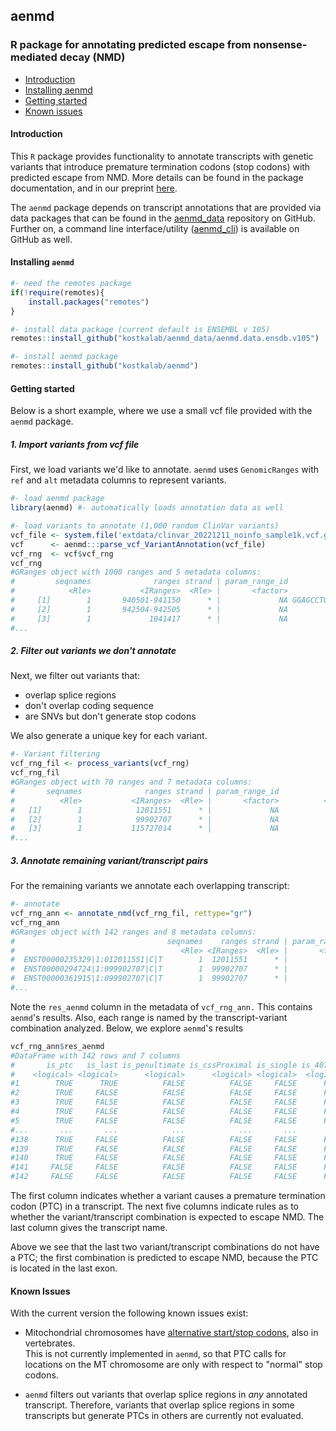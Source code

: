 ## aenmd 

### R package for annotating predicted escape from nonsense-mediated decay (NMD)

- [Introduction](#introduction)
- [Installing aenmd](#installing-aenmd)
- [Getting started](#getting-started)
- [Known issues](#known-issues)

#### Introduction

This `R` package provides functionality to annotate transcripts with genetic variants that introduce premature termination codons (stop codons) with predicted escape from NMD. More details can be found in the package documentation, and in our preprint [here](www.here.com). 

The `aenmd` package depends on transcript annotations that are provided via data packages that can be found in the [aenmd_data](https://github.com/kostkalab/aenmd_data) repository on GitHub. Further on, a command line interface/utility ([aenmd_cli](https://github.com/kostkalab/aenmd_cli)) is available on GitHub as well.


#### Installing `aenmd`
```R
#- need the remotes package
if(!require(remotes){
    install.packages("remotes")
}

#- install data package (current default is ENSEMBL v 105)
remotes::install_github("kostkalab/aenmd_data/aenmd.data.ensdb.v105")

#- install aenmd package
remotes::install_github("kostkalab/aenmd")
```

#### Getting started
Below is a short example, where we use a small vcf file provided with the `aenmd` package. 

##### 1. Import variants from vcf file
First, we load variants we'd like to annotate. `aenmd` uses `GenomicRanges` with `ref` and `alt` metadata columns to represent variants.
```R
#- load aenmd package
library(aenmd) #- automatically loads annotation data as well

#- load variants to annotate (1,000 random ClinVar variants)
vcf_file <- system.file('extdata/clinvar_20221211_noinfo_sample1k.vcf.gz', package = 'aenmd')
vcf      <- aenmd:::parse_vcf_VariantAnnotation(vcf_file)
vcf_rng  <- vcf$vcf_rng
vcf_rng
#GRanges object with 1000 ranges and 5 metadata columns:
#         seqnames              ranges strand | param_range_id                     ref            alt      qual      filter
#            <Rle>           <IRanges>  <Rle> |       <factor>          <DNAStringSet> <DNAStringSet> <numeric> <character>
#     [1]        1       940501-941150      * |             NA GGAGCCTGCA...CAGATCTCCT              G        NA           .
#     [2]        1       942504-942505      * |             NA                      CG              C        NA           .
#     [3]        1             1041417      * |             NA                       C              T        NA           .
#...
```

##### 2. Filter out variants we don't annotate
Next, we filter out variants that:
  - overlap splice regions
  - don't overlap coding sequence
  - are SNVs but don't generate stop codons

We also generate a unique key for each variant.

```R
#- Variant filtering
vcf_rng_fil <- process_variants(vcf_rng)
vcf_rng_fil
#GRanges object with 70 ranges and 7 metadata columns:
#       seqnames              ranges strand | param_range_id                     ref            alt      qual      filter        type                    key
#          <Rle>           <IRanges>  <Rle> |       <factor>          <DNAStringSet> <DNAStringSet> <numeric> <character> <character>            <character>
#   [1]        1            12011551      * |             NA                       C              T        NA           .         snv        1:012011551|C|T
#   [2]        1            99902707      * |             NA                       C              T        NA           .         snv        1:099902707|C|T
#   [3]        1           115727014      * |             NA                       C              A        NA           .         snv        1:115727014|C|A
#...
```

##### 3. Annotate remaining variant/transcript pairs
For the remaining variants we annotate each overlapping transcript:

```R
#- annotate
vcf_rng_ann <- annotate_nmd(vcf_rng_fil, rettype="gr")
vcf_rng_ann
#GRanges object with 142 ranges and 8 metadata columns:
#                                  seqnames    ranges strand | param_range_id            ref            alt      qual      filter        type             key            res_aenmd
#                                     <Rle> <IRanges>  <Rle> |       <factor> <DNAStringSet> <DNAStringSet> <numeric> <character> <character>     <character>          <DataFrame>
#  ENST00000235329|1:012011551|C|T        1  12011551      * |             NA              C              T        NA           .         snv 1:012011551|C|T  TRUE:TRUE:FALSE:...
#  ENST00000294724|1:099902707|C|T        1  99902707      * |             NA              C              T        NA           .         snv 1:099902707|C|T TRUE:FALSE:FALSE:...
#  ENST00000361915|1:099902707|C|T        1  99902707      * |             NA              C              T        NA           .         snv 1:099902707|C|T TRUE:FALSE:FALSE:...
#...
```

Note the `res_aenmd` column in the metadata of `vcf_rng_ann.` This contains `aenmd`'s results. 
Also, each range is named by the transcript-variant combination analyzed.
Below, we explore `aenmd`'s results

```R
vcf_rng_ann$res_aenmd
#DataFrame with 142 rows and 7 columns
#       is_ptc   is_last is_penultimate is_cssProximal is_single is_407plus      transcript
#    <logical> <logical>      <logical>      <logical> <logical>  <logical>     <character>
#1        TRUE      TRUE          FALSE          FALSE     FALSE      FALSE ENST00000235329
#2        TRUE     FALSE          FALSE          FALSE     FALSE      FALSE ENST00000294724
#3        TRUE     FALSE          FALSE          FALSE     FALSE      FALSE ENST00000361915
#4        TRUE     FALSE          FALSE          FALSE     FALSE      FALSE ENST00000370163
#5        TRUE     FALSE          FALSE          FALSE     FALSE      FALSE ENST00000370165
#...       ...       ...            ...            ...       ...        ...             ...
#138      TRUE     FALSE          FALSE          FALSE     FALSE      FALSE ENST00000288447
#139      TRUE     FALSE          FALSE          FALSE     FALSE      FALSE ENST00000357033
#140      TRUE     FALSE          FALSE          FALSE     FALSE      FALSE ENST00000447523
#141     FALSE     FALSE          FALSE          FALSE     FALSE      FALSE ENST00000303391
#142     FALSE     FALSE          FALSE          FALSE     FALSE      FALSE ENST00000453960
```
The first column indicates whether a variant causes a premature termination codon (PTC) in a transcript. The next five columns indicate rules as to whether the variant/transcript combination is expected to escape NMD. The last column gives the transcript name.

Above we see that the last two variant/transcript combinations do not have a PTC; the first combination is predicted to escape NMD, because the PTC is located in the last exon.



#### Known Issues

With the current version the following known issues exist:

* Mitochondrial chromosomes have [alternative start/stop codons](https://en.wikipedia.org/wiki/Stop_codon#Alternative_stop_codons), also in vertebrates.\
  This is not currently implemented in `aenmd`, so that PTC calls for locations on the MT chromosome are only with respect to "normal" stop codons.

* `aenmd` filters out variants that overlap splice regions in *any* annotated transcript. Therefore, variants that overlap splice regions in some transcripts but generate PTCs in others are currently not evaluated.


